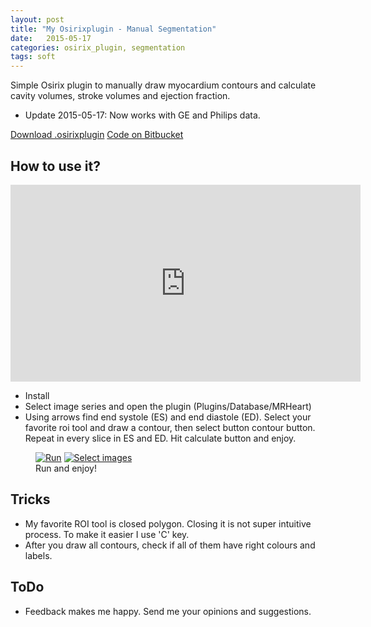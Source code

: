 ```yaml
---
layout: post
title: "My Osirixplugin - Manual Segmentation"
date:   2015-05-17
categories: osirix_plugin, segmentation
tags: soft
---
```


Simple Osirix plugin to manually draw myocardium contours and calculate cavity volumes, stroke volumes and ejection fraction.

* Update 2015-05-17: Now works with GE and Philips data.

<div markdown="0">
<a href="https://bitbucket.org/kwerys/mrheart/downloads/MRHeart2.osirixplugin.zip" class="btn btn-success">Download .osirixplugin</a>
<a href="https://bitbucket.org/kwerys/mrheart.git" class="btn btn-info">Code on Bitbucket</a>
</div>


## How to use it?

<iframe width="560" height="315" src="https://www.youtube.com/embed/IiGqJnodx6A" frameborder="0" allowfullscreen></iframe>

<ul>
  <li>Install</li>
  <li>Select image series and open the plugin (Plugins/Database/MRHeart)</li>
  <li>Using arrows find end systole (ES) and end diastole (ED). Select your favorite roi tool and draw a contour, then select button contour button. Repeat in every slice in ES and ED. Hit calculate button and enjoy.</li>
</ul>

<figure class="half">
  <a href="{{ site.url }}/images/MRHeart/select_images2.png"><img src="{{ site.url }}/images/MRHeart/select_images2.png" alt="Run"></a>
  <a href="{{ site.url }}/images/MRHeart/enjoy2.png"><img src="{{ site.url }}/images/MRHeart/enjoy2.png" alt="Select images"></a>
  <figcaption>Run and enjoy!</figcaption>
</figure>


## Tricks
* My favorite ROI tool is closed polygon. Closing it is not super intuitive process. To make it easier I use 'C' key.
* After you draw all contours, check if all of them have right colours and labels.

## ToDo
* Feedback makes me happy. Send me your opinions and suggestions.
